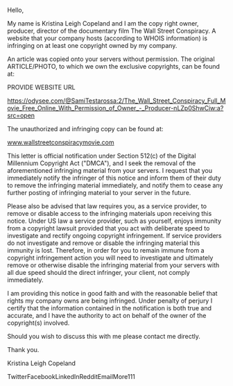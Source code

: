 Hello,

My name is Kristina Leigh Copeland and I am the copy right owner, producer, director of the documentary film The Wall Street Conspiracy. A website that your company hosts (according to WHOIS information) is infringing on at least one copyright owned by my company.

An article was copied onto your servers without permission. The original ARTICLE/PHOTO, to which we own the exclusive copyrights, can be found at:

PROVIDE WEBSITE URL

https://odysee.com/@SamiTestarossa:2/The_Wall_Street_Conspiracy_Full_Movie_Free_Online_With_Permission_of_Owner_-_Producer-nLZp0ShwCiw:a?src=open

The unauthorized and infringing copy can be found at:

www.wallstreetconspiracymovie.com

This letter is official notification under Section 512(c) of the Digital Millennium Copyright Act ("DMCA"), and I seek the removal of the aforementioned infringing material from your servers. I request that you immediately notify the infringer of this notice and inform them of their duty to remove the infringing material immediately, and notify them to cease any further posting of infringing material to your server in the future.

Please also be advised that law requires you, as a service provider, to remove or disable access to the infringing materials upon receiving this notice. Under US law a service provider, such as yourself, enjoys immunity from a copyright lawsuit provided that you act with deliberate speed to investigate and rectify ongoing copyright infringement. If service providers do not investigate and remove or disable the infringing material this immunity is lost. Therefore, in order for you to remain immune from a copyright infringement action you will need to investigate and ultimately remove or otherwise disable the infringing material from your servers with all due speed should the direct infringer, your client, not comply immediately.

I am providing this notice in good faith and with the reasonable belief that rights my company owns are being infringed. Under penalty of perjury I certify that the information contained in the notification is both true and accurate, and I have the authority to act on behalf of the owner of the copyright(s) involved.

Should you wish to discuss this with me please contact me directly.

Thank you.

Kristina Leigh Copeland

TwitterFacebookLinkedInRedditEmailMore111 
